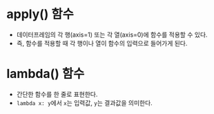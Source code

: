 # apply() 함수

- 데이터프레임의 각 행(axis=1) 또는 각 열(axis=0)에 함수를 적용할 수 있다.
- 즉, 함수를 적용할 때 각 행이나 열이 함수의 입력으로 들어가게 된다.

# lambda() 함수
- 간단한 함수를 한 줄로 표현한다.
- `lambda x: y`에서 `x`는 입력값, `y`는 결과값을 의미한다.